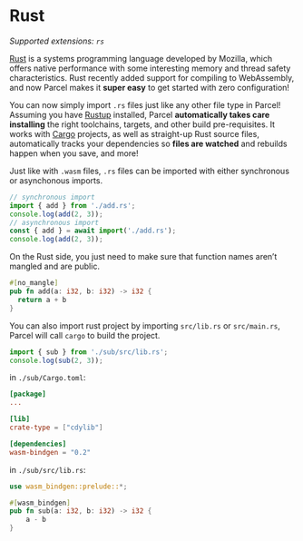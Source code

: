 # Rust

_Supported extensions: `rs`_

[Rust](https://www.rust-lang.org) is a systems programming language developed by Mozilla, which offers native performance with some interesting memory and thread safety characteristics. Rust recently added support for compiling to WebAssembly, and now Parcel makes it **super easy** to get started with zero configuration!

You can now simply import `.rs` files just like any other file type in Parcel! Assuming you have [Rustup](https://rustup.rs) installed, Parcel **automatically takes care installing** the right toolchains, targets, and other build pre-requisites. It works with [Cargo](https://github.com/rust-lang/cargo) projects, as well as straight-up Rust source files, automatically tracks your dependencies so **files are watched** and rebuilds happen when you save, and more!

Just like with `.wasm` files, `.rs` files can be imported with either synchronous or asynchonous imports.

```js
// synchronous import
import { add } from './add.rs';
console.log(add(2, 3));
// asynchronous import
const { add } = await import('./add.rs');
console.log(add(2, 3));
```

On the Rust side, you just need to make sure that function names aren’t mangled and are public.

```rs
#[no_mangle]
pub fn add(a: i32, b: i32) -> i32 {
  return a + b
}
```

You can also import rust project by importing `src/lib.rs` or `src/main.rs`, Parcel will call `cargo` to build the project.

```js
import { sub } from './sub/src/lib.rs';
console.log(sub(2, 3));
```

in `./sub/Cargo.toml`:

```toml
[package]
...

[lib]
crate-type = ["cdylib"]

[dependencies]
wasm-bindgen = "0.2"
```

in `./sub/src/lib.rs`:

```rust
use wasm_bindgen::prelude::*;

#[wasm_bindgen]
pub fn sub(a: i32, b: i32) -> i32 {
    a - b
}
```
